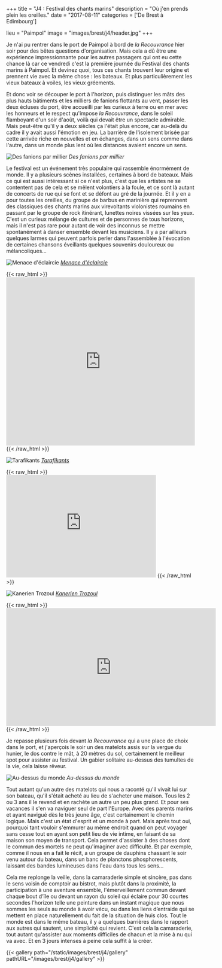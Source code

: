 +++
title = "J4 : Festival des chants marins"
description = "Où j'en prends plein les oreilles."
date = "2017-08-11"
categories = ['De Brest à Edimbourg']

lieu = "Paimpol"
image = "images/brest/j4/header.jpg"
+++


Je n'ai pu rentrer dans le port de Paimpol à bord de *la Recouvrance* hier soir pour des bêtes questions d'organisation. Mais cela a dû être une expérience impressionnante pour les autres passagers qui ont eu cette chance là car ce vendredi c'est la première journée du Festival des chants marins à Paimpol. Et devinez quoi, tous ces chants trouvent leur origine et prennent vie avec la même chose : les bateaux. Et plus particulièrement les vieux bateaux à voiles, les vieux gréements.

Et donc voir se découper le port à l'horizon, puis distinguer les mâts des plus hauts bâtiments et les milliers de fanions flottants au vent, passer les deux écluses du port, être accueilli par les curieux à terre ou en mer avec les honneurs et le respect qu'impose *la Recouvrance*, dans le soleil flamboyant d'un soir d'août, voilà qui devait être un spectacle admirable.
Mais peut-être qu'il y a deux siècles ça l'était plus encore, car au-delà du cadre il y avait aussi l'émotion en jeu. La barrière de l'isolement brisée par cette arrivée riche en nouvelles et en échanges, dans un sens comme dans l'autre, dans un monde plus lent où les distances avaient encore un sens.

![Des fanions par millier](/images/brest/j4/fanion.jpg)
*Des fanions par millier*

Le festival est un événement très populaire qui rassemble énormément de monde. Il y a plusieurs scènes installées, certaines à bord de bateaux. Mais ce qui est aussi intéressant si ce n'est plus, c'est que les artistes ne se contentent pas de cela et se mêlent volontiers à la foule, et ce sont là autant de concerts de rue qui se font et se défont au gré de la journée. Et il y en a pour toutes les oreilles, du groupe de barbus en marinière qui reprennent des classiques des chants marins aux virevoltants violonistes roumains en passant par le groupe de rock itinérant, lunettes noires vissées sur les yeux.
C'est un curieux mélange de cultures et de personnes de tous horizons, mais il n'est pas rare pour autant de voir des inconnus se mettre spontanément à danser ensemble devant les musiciens.
Il y a par ailleurs quelques larmes qui peuvent parfois perler dans l'assemblée à l'évocation de certaines chansons éveillants quelques souvenirs douloureux ou mélancoliques...

![Menace d'éclaircie](/images/brest/j4/accordeon.jpg)
*[Menace d'éclaircie](http://klam-records.org/index.php?option=com_content&view=article&id=61&Itemid=45&lang=fr)*

{{< raw_html >}}
    <iframe width="100%" height="450" scrolling="no" frameborder="no" src="https://w.soundcloud.com/player/?url=https%3A//api.soundcloud.com/playlists/24717202&amp;color=ff9900&amp;auto_play=false&amp;hide_related=false&amp;show_comments=true&amp;show_user=true&amp;show_reposts=false"></iframe>
{{< /raw_html >}}

![Tarafikants](/images/brest/j4/flute.jpg)
*[Tarafikants](https://tarafikants.jimdo.com)*

{{< raw_html >}}
    <iframe style="border: 0; width: 400px; height: 274px;" src="https://bandcamp.com/EmbeddedPlayer/album=668109802/size=large/bgcol=ffffff/linkcol=e99708/artwork=small/transparent=true/" seamless><a href="http://tarafikants.bandcamp.com/album/tarafikants-2">Tarafikants by Tarafikants</a></iframe>
{{< /raw_html >}}

![Kanerien Trozoul](/images/brest/j4/chant.jpg)
*[Kanerien Trozoul](http://www.ktrozoul.bzh)*

{{< raw_html >}}
    <iframe width="560" height="315" src="https://www.youtube-nocookie.com/embed/0w2NQpmRcUQ?rel=0" frameborder="0" allowfullscreen style="margin: 0 auto; display: block;"></iframe>
{{< /raw_html >}}


Je repasse plusieurs fois devant *la Recouvrance* qui a une place de choix dans le port, et j'aperçois le soir un des matelots assis  sur la vergue du hunier, le dos contre le mât, à 20 mètres du sol, certainement le meilleur spot pour assister au festival. Un gabier solitaire au-dessus des tumultes de la vie, cela laisse rêveur.


![Au-dessus du monde](/images/brest/j4/vergue.jpg)
*Au-dessus du monde*

Tout autant qu'un autre des matelots qui nous a raconté qu'il vivait lui sur son bateau, qu'il s'était acheté au lieu de s'acheter une maison. Tous les 2 ou 3 ans il le revend et en rachète un autre un peu plus grand. Et pour ses vacances il s'en va naviguer seul de part l'Europe. Avec des parents marins et ayant navigué dès le très jeune âge, c'est certainement le chemin logique. Mais c'est un état d'esprit et un monde à part. Mais après tout oui, pourquoi tant vouloir s'emmurer au même endroit quand on peut voyager sans cesse tout en ayant son petit lieu de vie intime, en faisant de sa maison son moyen de transport.
Cela permet d'assister à des choses dont le commun des mortels ne peut qu'imaginer avec difficulté. Et par exemple, comme il nous en a fait le récit, a un groupe de dauphins chassant le soir venu autour du bateau, dans un banc de planctons phosphorescents, laissant des bandes lumineuses dans l'eau dans tous les sens...

Cela me replonge la veille, dans la camaraderie simple et sincère, pas dans le sens voisin de comptoir au bistrot, mais plutôt dans la proximité, la participation à une aventure ensemble, l'émerveillement commun devant chaque bout d'île ou devant un rayon du soleil qui éclaire pour 30 courtes secondes l'horizon telle une peinture dans un instant magique que nous sommes les seuls au monde à avoir vécu, ou dans les liens d’entraide qui se mettent en place naturellement du fait de la situation de huis clos. Tout le monde est dans le même bateau, il y a quelques barrières dans le rapport aux autres qui sautent, une simplicité qui revient. C'est cela la camaraderie, tout autant qu'assister aux moments difficiles de chacun et la mise à nu qui va avec. Et en 3 jours intenses à peine cela suffit à la créer.



{{< gallery path="/static/images/brest/j4/gallery" pathURL="/images/brest/j4/gallery" >}}
